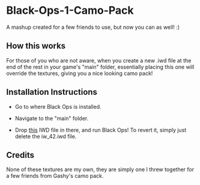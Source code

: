 # Black-Ops-1-Camo-Pack
A mashup created for a few friends to use, but now you can as well! :)

## How this works
For those of you who are not aware, when you create a new .iwd file at the end of the rest in your game's "main" folder, essentially placing this one will override the textures, giving you a nice looking camo pack!

## Installation Instructions
- Go to where Black Ops is installed.

- Navigate to the "main" folder.

- Drop [this](https://github.com/ohMarcel/Black-Ops-1-Camo-Pack/releases/download/v1.0/iw_42.iwd) IWD file in there, and run Black Ops! To revert it, simply just delete the iw_42.iwd file.

## Credits
None of these textures are my own, they are simply one I threw together for a few friends from Gashy's camo pack.
